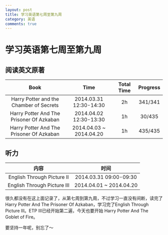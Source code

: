 ```yaml
---
layout: post
title: 学习英语第七周至第九周
category: 英语 
comments: true
---
```



# 学习英语第七周至第九周

## 阅读英文原著

| Book |	Time | Total Time | Progress |  
|:----:|  :----:|  :----:|  :----:|  
|Harry Potter and the Chamber of Secrets| 2014.03.31 12:30-14:30 | 2h |341/341| 
| Harry Potter And The Prisoner Of Azkaban| 2014.04.02 12:30-13:30 | 1h | 30/435 |
| Harry Potter And The Prisoner Of Azkaban| 2014.04.03 ~ 2014.04.20 | 1h | 435/435 |


## 听力

| 内容 | 时间 |
|:--:|:--:|
|English Through Picture II| 2014.03.31 09:00-09:30 |
|English Through Picture III| 2014.04.01 ~ 2014.04.20 |


很久都没有在这上面记录了，从第七周到第九周，不过学习一直没有间断，读完了Harry Potter And The Prisoner Of Azkaban，学习完了English Through Picture III。ETP III已经开始第二遍，今天也要开始 Harry Potter And The Goblet of Fire。

要坚持一年呢，别忘了～



